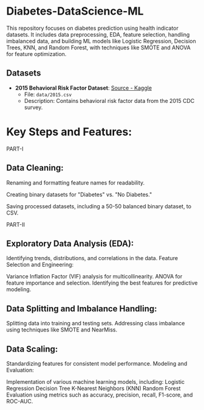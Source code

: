 # Diabetes-DataScience-ML
This repository focuses on diabetes prediction using health indicator datasets. It includes data preprocessing, EDA, feature selection, handling imbalanced data, and building ML models like Logistic Regression, Decision Trees, KNN, and Random Forest, with techniques like SMOTE and ANOVA for feature optimization.

## Datasets
- **2015 Behavioral Risk Factor Dataset**: [Source - Kaggle](https://www.kaggle.com/datasets/cdc/behavioral-risk-factor-surveillance-system?select=2015.csv)
  - File: `data/2015.csv`
  - Description: Contains behavioral risk factor data from the 2015 CDC survey.

# Key Steps and Features:
PART-I
## Data Cleaning:

Renaming and formatting feature names for readability.

Creating binary datasets for "Diabetes" vs. "No Diabetes."

Saving processed datasets, including a 50-50 balanced binary dataset, to CSV.

PART-II
## Exploratory Data Analysis (EDA):

Identifying trends, distributions, and correlations in the data.
Feature Selection and Engineering:

Variance Inflation Factor (VIF) analysis for multicollinearity.
ANOVA for feature importance and selection.
Identifying the best features for predictive modeling.

## Data Splitting and Imbalance Handling:

Splitting data into training and testing sets.
Addressing class imbalance using techniques like SMOTE and NearMiss.

## Data Scaling:

Standardizing features for consistent model performance.
Modeling and Evaluation:

Implementation of various machine learning models, including:
Logistic Regression
Decision Tree
K-Nearest Neighbors (KNN)
Random Forest
Evaluation using metrics such as accuracy, precision, recall, F1-score, and ROC-AUC.

